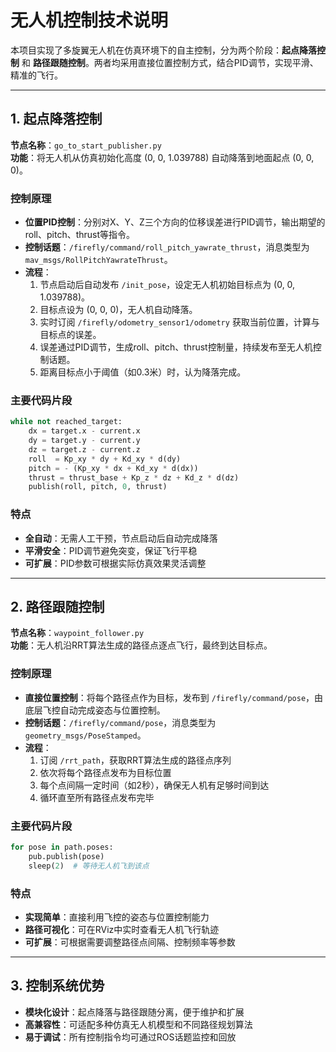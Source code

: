 # 无人机控制技术说明

本项目实现了多旋翼无人机在仿真环境下的自主控制，分为两个阶段：**起点降落控制** 和 **路径跟随控制**。两者均采用直接位置控制方式，结合PID调节，实现平滑、精准的飞行。

---

## 1. 起点降落控制

**节点名称**：`go_to_start_publisher.py`  
**功能**：将无人机从仿真初始化高度 (0, 0, 1.039788) 自动降落到地面起点 (0, 0, 0)。

### 控制原理

- **位置PID控制**：分别对X、Y、Z三个方向的位移误差进行PID调节，输出期望的roll、pitch、thrust等指令。
- **控制话题**：`/firefly/command/roll_pitch_yawrate_thrust`，消息类型为 `mav_msgs/RollPitchYawrateThrust`。
- **流程**：
  1. 节点启动后自动发布 `/init_pose`，设定无人机初始目标点为 (0, 0, 1.039788)。
  2. 目标点设为 (0, 0, 0)，无人机自动降落。
  3. 实时订阅 `/firefly/odometry_sensor1/odometry` 获取当前位置，计算与目标点的误差。
  4. 误差通过PID调节，生成roll、pitch、thrust控制量，持续发布至无人机控制话题。
  5. 距离目标点小于阈值（如0.3米）时，认为降落完成。

### 主要代码片段

```python
while not reached_target:
    dx = target.x - current.x
    dy = target.y - current.y
    dz = target.z - current.z
    roll  = Kp_xy * dy + Kd_xy * d(dy)
    pitch = - (Kp_xy * dx + Kd_xy * d(dx))
    thrust = thrust_base + Kp_z * dz + Kd_z * d(dz)
    publish(roll, pitch, 0, thrust)
```

### 特点

- **全自动**：无需人工干预，节点启动后自动完成降落
- **平滑安全**：PID调节避免突变，保证飞行平稳
- **可扩展**：PID参数可根据实际仿真效果灵活调整

---

## 2. 路径跟随控制

**节点名称**：`waypoint_follower.py`  
**功能**：无人机沿RRT算法生成的路径点逐点飞行，最终到达目标点。

### 控制原理

- **直接位置控制**：将每个路径点作为目标，发布到 `/firefly/command/pose`，由底层飞控自动完成姿态与位置控制。
- **控制话题**：`/firefly/command/pose`，消息类型为 `geometry_msgs/PoseStamped`。
- **流程**：
  1. 订阅 `/rrt_path`，获取RRT算法生成的路径点序列
  2. 依次将每个路径点发布为目标位置
  3. 每个点间隔一定时间（如2秒），确保无人机有足够时间到达
  4. 循环直至所有路径点发布完毕

### 主要代码片段

```python
for pose in path.poses:
    pub.publish(pose)
    sleep(2)  # 等待无人机飞到该点
```

### 特点

- **实现简单**：直接利用飞控的姿态与位置控制能力
- **路径可视化**：可在RViz中实时查看无人机飞行轨迹
- **可扩展**：可根据需要调整路径点间隔、控制频率等参数

---

## 3. 控制系统优势

- **模块化设计**：起点降落与路径跟随分离，便于维护和扩展
- **高兼容性**：可适配多种仿真无人机模型和不同路径规划算法
- **易于调试**：所有控制指令均可通过ROS话题监控和回放 